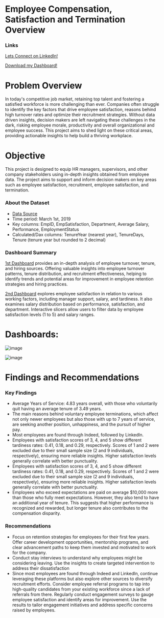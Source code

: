 # Employee Compensation, Satisfaction and Termination Overview

### Links
[Lets Connect on LinkedIn!](https://www.linkedin.com/in/tomzjwang/)

[Download my Dashboard!](https://github.com/tomzjwang/HR-Data-Analytics-using-Power-Bi/blob/main/Employee_Analysis_Dashboards.pbix)

# Problem Overview
In today's competitive job market, retaining top talent and fostering a satisfied workforce is more challenging than ever. Companies often struggle to identify the key factors that drive employee satisfaction, reasons behind high turnover rates and optimize their recruitment strategies. Without data driven insights, decision makers are left navigating these challenges in the dark, risking employee morale, productivity and overall organizational and employee success. This project aims to shed light on these critical areas, providing actionable insights to help build a thriving workplace.
# Objective
This project is designed to equip HR managers, supervisors, and other company stakeholders using in-depth insights obtained from employee data. The project aims to support and inform decision makers on key areas such as employee satisfaction, recruitment, employee satisfaction, and termination.
### About the Dataset 
- [Data Source](https://www.kaggle.com/datasets/rhuebner/human-resources-data-set)
- Time period: March 1st, 2019
- Key columns: EmpID, EmpSatisfaction, Department, Average Salary, Performance, EmploymentStatus
- Calculated/Dax columns: TenureYear (nearest year), TenureDays, Tenure (tenure year but rounded to 2 decimal)
### Dashboard Summary
[1st Dashboard](https://github.com/user-attachments/assets/7becff54-bed3-414f-a9bf-49c07cfe1543) provides an in-depth analysis of employee turnover, tenure, and hiring sources. Offering valuable insights into employee turnover patterns, tenure distribution, and recruitment effectiveness, helping to identify trends and potential areas for improvement in employee retention strategies and hiring practices.

[2nd Dashboard](https://github.com/user-attachments/assets/ebc69f2a-93c2-4092-bcd2-a75a4a0e3bad) explores employee satisfaction in relation to various working factors, including manager support, salary, and tardiness. It also examines salary distribution based on performance, satisfaction, and department. Interactive slicers allow users to filter data by employee satisfaction levels (1 to 5) and salary ranges.
# Dashboards:
![image](https://github.com/user-attachments/assets/7becff54-bed3-414f-a9bf-49c07cfe1543)

![image](https://github.com/user-attachments/assets/ebc69f2a-93c2-4092-bcd2-a75a4a0e3bad)


# Findings and Recommendations
### Key Findings
- Average Years of Service: 4.83 years overall, with those who voluntarily quit having an average tenure of 3.49 years.
- The main reasons behind voluntary employee terminations, which affect not only newer employees but also those with up to 7 years of service, are seeking another position, unhappiness, and the pursuit of higher pay.
- Most employees are found through Indeed, followed by LinkedIn.
- Employees with satisfaction scores of 3, 4, and 5 show different tardiness rates: 0.41, 0.18, and 0.29, respectively. Scores of 1 and 2 were excluded due to their small sample size (2 and 9 individuals, respectively), ensuring more reliable insights. Higher satisfaction levels generally correlate with better punctuality.
- Employees with satisfaction scores of 3, 4, and 5 show different tardiness rates: 0.41, 0.18, and 0.29, respectively. Scores of 1 and 2 were excluded due to their small sample size (2 and 9 individuals, respectively), ensuring more reliable insights. Higher satisfaction levels generally correlate with better punctuality.
- Employees who exceed expectations are paid on average $10,000 more than those who fully meet expectations. However, they also tend to have an additional year of tenure. This suggests that higher performance is recognized and rewarded, but longer tenure also contributes to the compensation disparity.
### Recommendations
- Focus on retention strategies for employees for their first few years. Offer career development opportunities, mentorship programs, and clear advancement paths to keep them invested and motivated to work for the company.
- Conduct stay interviews to understand why employees might be considering leaving. Use the insights to create targeted intervention to address their dissatisfaction
- Since most employees are found through Indeed and LinkedIn, continue leveraging these platforms but also explore other sources to diversify recruitment efforts. Consider employee referral programs to tap into high-quality candidates from your existing workforce since a lack of referrals from there.
Regularly conduct engagement surveys to gauge employee satisfaction and identify areas for improvement. Use the results to tailor engagement initiatives and address specific concerns raised by employees.
